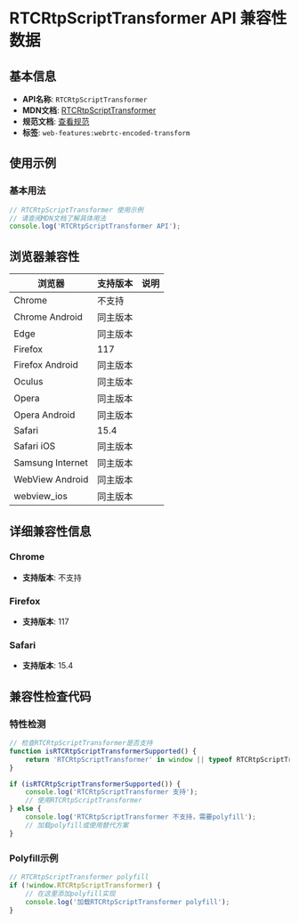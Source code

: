 # RTCRtpScriptTransformer API 兼容性数据

## 基本信息

- **API名称**: `RTCRtpScriptTransformer`
- **MDN文档**: [RTCRtpScriptTransformer](https://developer.mozilla.org/docs/Web/API/RTCRtpScriptTransformer)
- **规范文档**: [查看规范](https://w3c.github.io/webrtc-encoded-transform/#rtcrtpscripttransformer)
- **标签**: `web-features:webrtc-encoded-transform`

## 使用示例

### 基本用法

```javascript
// RTCRtpScriptTransformer 使用示例
// 请查阅MDN文档了解具体用法
console.log('RTCRtpScriptTransformer API');
```

## 浏览器兼容性

| 浏览器 | 支持版本 | 说明 |
|--------|----------|------|
| Chrome | 不支持 |  |
| Chrome Android | 同主版本 |  |
| Edge | 同主版本 |  |
| Firefox | 117 |  |
| Firefox Android | 同主版本 |  |
| Oculus | 同主版本 |  |
| Opera | 同主版本 |  |
| Opera Android | 同主版本 |  |
| Safari | 15.4 |  |
| Safari iOS | 同主版本 |  |
| Samsung Internet | 同主版本 |  |
| WebView Android | 同主版本 |  |
| webview_ios | 同主版本 |  |

## 详细兼容性信息

### Chrome

- **支持版本**: 不支持

### Firefox

- **支持版本**: 117

### Safari

- **支持版本**: 15.4

## 兼容性检查代码

### 特性检测

```javascript
// 检查RTCRtpScriptTransformer是否支持
function isRTCRtpScriptTransformerSupported() {
    return 'RTCRtpScriptTransformer' in window || typeof RTCRtpScriptTransformer !== 'undefined';
}

if (isRTCRtpScriptTransformerSupported()) {
    console.log('RTCRtpScriptTransformer 支持');
    // 使用RTCRtpScriptTransformer
} else {
    console.log('RTCRtpScriptTransformer 不支持，需要polyfill');
    // 加载polyfill或使用替代方案
}
```

### Polyfill示例

```javascript
// RTCRtpScriptTransformer polyfill
if (!window.RTCRtpScriptTransformer) {
    // 在这里添加polyfill实现
    console.log('加载RTCRtpScriptTransformer polyfill');
}
```

